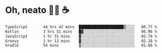 # Oh, neato 🧑‍💻 ☕

<!--START_SECTION:waka-->

```txt
TypeScript       44 hrs 42 mins  ████████████████████▒░░░░   80.77 %
Kotlin           3 hrs 51 mins   █▓░░░░░░░░░░░░░░░░░░░░░░░   06.96 %
JavaScript       1 hr 31 mins    ▓░░░░░░░░░░░░░░░░░░░░░░░░   02.74 %
Groovy           1 hr 12 mins    ▓░░░░░░░░░░░░░░░░░░░░░░░░   02.18 %
Gradle           54 mins         ▒░░░░░░░░░░░░░░░░░░░░░░░░   01.66 %
```

<!--END_SECTION:waka-->
